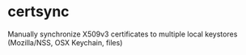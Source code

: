 # certsync
Manually synchronize X509v3 certificates to multiple local keystores (Mozilla/NSS, OSX Keychain, files)
